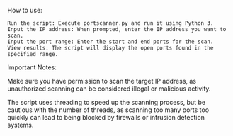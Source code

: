 How to use:

    Run the script: Execute portscanner.py and run it using Python 3.
    Input the IP address: When prompted, enter the IP address you want to scan.
    Input the port range: Enter the start and end ports for the scan.
    View results: The script will display the open ports found in the specified range.

Important Notes:

Make sure you have permission to scan the target IP address, as unauthorized scanning can be considered illegal or malicious activity.

The script uses threading to speed up the scanning process, but be cautious with the number of threads, as scanning too many ports too quickly can lead to being blocked by firewalls or intrusion detection systems.

